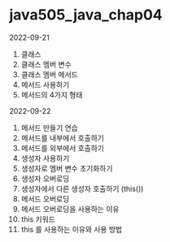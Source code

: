 # java505_java_chap04

2022-09-21
1. 클래스
2. 클래스 멤버 변수
3. 클래스 멤버 메서드
4. 메서드 사용하기
5. 메서드의 4가지 형태

2022-09-22
1. 메서드 만들기 연습
2. 메서드를 내부에서 호출하기
3. 메서드를 외부에서 호출하기
4. 생성자 사용하기
5. 생성자로 멤버 변수 초기화하기
6. 생성자 오버로딩
7. 생성자에서 다른 생성자 호출하기 (this())
8. 메서드 오버로딩
9. 메서드 오버로딩을 사용하는 이유
10. this 키워드
11. this 를 사용하는 이유와 사용 방법
